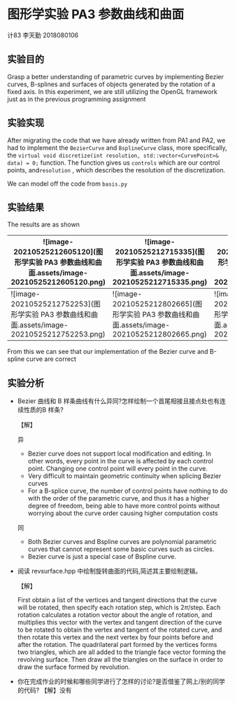 # 图形学实验 PA3 参数曲线和曲面

计83 李天勤 2018080106

## 实验目的

Grasp a better understanding of parametric curves by implementing Bezier curves, B-splines and surfaces of objects generated by the rotation of a fixed axis. In this experiment, we are still utilizing the OpenGL framework just as in the previous programming assignment

## 实验实现

After migrating the code that we have already written from PA1 and PA2, we had to implement the `BezierCurve` and `BsplineCurve` class, more specifically, the `virtual void discretize(int resolution, std::vector<CurvePoint>& data) = 0;` function. The function gives us `controls` which are our control points, and`resolution` , which describes the resolution of the discretization.

We can model off the code from ```basis.py``` 

## 实验结果

The results are as shown

| ![image-20210525212605120](图形学实验 PA3 参数曲线和曲面.assets/image-20210525212605120.png) | ![image-20210525212715335](图形学实验 PA3 参数曲线和曲面.assets/image-20210525212715335.png) | ![image-20210525212738947](图形学实验 PA3 参数曲线和曲面.assets/image-20210525212738947.png) |
| ------------------------------------------------------------ | ------------------------------------------------------------ | ------------------------------------------------------------ |
| ![image-20210525212752253](图形学实验 PA3 参数曲线和曲面.assets/image-20210525212752253.png) | ![image-20210525212802665](图形学实验 PA3 参数曲线和曲面.assets/image-20210525212802665.png) | ![image-20210525212818722](图形学实验 PA3 参数曲线和曲面.assets/image-20210525212818722.png) |

From this we can see that our implementation of the Bezier curve and B-spline curve are correct

## 实验分析

- Bezier 曲线和 B 样条曲线有什么异同?怎样绘制一个首尾相接且接点处也有连续性质的B 样条?

  【解】

  异

  - Bezier curve does not support local modification and editing. In other words, every point in the curve is affected by each control point. Changing one control point will every point in the curve.
  - Very difficult to maintain geometric continuity when splicing Bezier curves
  - For a B-splice curve, the number of control points have nothing to do with the order of the parametric curve, and thus it has a higher degree of freedom,  being able to have more control points without worrying about the curve order causing higher computation costs

  同 

  - Both Bezier curves and Bspline curves are polynomial parametric curves that cannot represent some basic curves such as circles.
  - Bezier curve is just a special case of Bspline curve.

- 阅读 revsurface.hpp 中绘制旋转曲面的代码,简述其主要绘制逻辑。

  【解】

  First obtain a list of the vertices and tangent directions that the curve will be rotated, then specify each rotation step, which is $2\pi/\text{step}$. Each rotation calculates a rotation vector about the angle of rotation, and multiplies this vector with the vertex and tangent direction of the curve to be rotated to obtain the vertex and tangent of the rotated curve, and then rotate this vertex and the next vertex by four points before and after the rotation. The quadrilateral part formed by the vertices forms two triangles, which are all added to the triangle face vector forming the revolving surface. Then draw all the triangles on the surface in order to draw the surface formed by revolution.

-  你在完成作业的时候和哪些同学进行了怎样的讨论?是否借鉴了网上/别的同学的代码? 【解】没有

